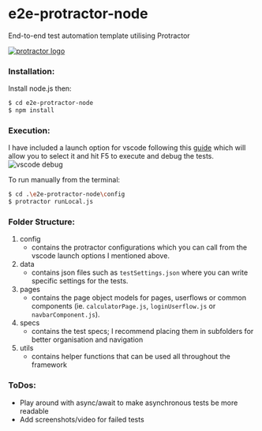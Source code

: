 # e2e-protractor-node
End-to-end test automation template utilising Protractor

[![protractor logo](http://www.protractortest.org/img/protractor-logo-450.png)](http://www.protractortest.org/#/)

### Installation:
Install node.js then:
```sh
$ cd e2e-protractor-node
$ npm install
```

### Execution:
I have included a launch option for vscode following this [guide](https://blogs.msdn.microsoft.com/wushuai/2016/08/24/debug-protractor-script-in-visual-studio-code/) which will allow you to select it and hit F5 to execute and debug the tests.
![vscode debug](https://msdnshared.blob.core.windows.net/media/2016/08/vscode2-1024x460.png)

To run manually from the terminal:
```sh
$ cd .\e2e-protractor-node\config
$ protractor runLocal.js
```

### Folder Structure:
1. config
    - contains the protractor configurations which you can call from the vscode launch options I mentioned above.
2. data
    - contains json files such as `testSettings.json` where you can write specific settings for the tests.
3. pages
    - contains the page object models for pages, userflows or common components (ie. `calculatorPage.js`, `loginUserflow.js` or `navbarComponent.js`).
4. specs
    - contains the test specs; I recommend placing them in subfolders for better organisation and navigation
5. utils
    - contains helper functions that can be used all throughout the framework 

### ToDos:
- Play around with async/await to make asynchronous tests be more readable
- Add screenshots/video for failed tests



